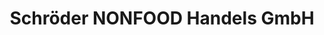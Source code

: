 ---
title: "Schröder NONFOOD Handels GmbH"
url: /detmold/schroeder-nonfood-handels-gmbh/
shop: Schreibwaren
---